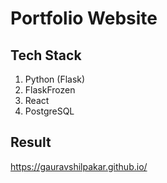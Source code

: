 # Portfolio Website


## Tech Stack
1. Python (Flask)
2. FlaskFrozen
3. React
4. PostgreSQL

## Result

https://gauravshilpakar.github.io/
